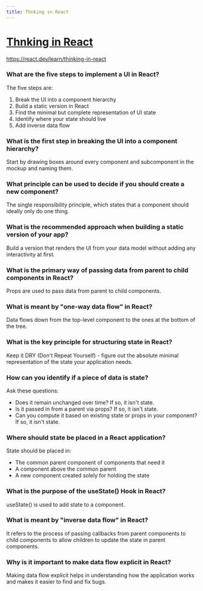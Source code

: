 ```yaml
---
title: Thnking in React
---
```


# [Thnking in React](https://react.dev/learn/thinking-in-react)

https://react.dev/learn/thinking-in-react



### What are the five steps to implement a UI in React?

The five steps are:
1. Break the UI into a component hierarchy
2. Build a static version in React
3. Find the minimal but complete representation of UI state
4. Identify where your state should live
5. Add inverse data flow

### What is the first step in breaking the UI into a component hierarchy?

Start by drawing boxes around every component and subcomponent in the mockup and naming them.

### What principle can be used to decide if you should create a new component?

The single responsibility principle, which states that a component should ideally only do one thing.

### What is the recommended approach when building a static version of your app?

Build a version that renders the UI from your data model without adding any interactivity at first.

### What is the primary way of passing data from parent to child components in React?

Props are used to pass data from parent to child components.

### What is meant by "one-way data flow" in React?

Data flows down from the top-level component to the ones at the bottom of the tree.

### What is the key principle for structuring state in React?

Keep it DRY (Don't Repeat Yourself) - figure out the absolute minimal representation of the state your application needs.

### How can you identify if a piece of data is state?

Ask these questions:
- Does it remain unchanged over time? If so, it isn't state.
- Is it passed in from a parent via props? If so, it isn't state.
- Can you compute it based on existing state or props in your component? If so, it isn't state.

### Where should state be placed in a React application?

State should be placed in:
- The common parent component of components that need it
- A component above the common parent
- A new component created solely for holding the state

### What is the purpose of the useState() Hook in React?

useState() is used to add state to a component.

### What is meant by "inverse data flow" in React?

It refers to the process of passing callbacks from parent components to child components to allow children to update the state in parent components.

### Why is it important to make data flow explicit in React?

Making data flow explicit helps in understanding how the application works and makes it easier to find and fix bugs.